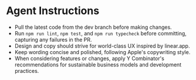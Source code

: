 # Agent Instructions

- Pull the latest code from the dev branch before making changes.
- Run `npm run lint`, `npm test`, and `npm run typecheck` before committing, capturing any failures in the PR.
- Design and copy should strive for world-class UX inspired by linear.app.
- Keep wording concise and polished, following Apple's copywriting style.
- When considering features or changes, apply Y Combinator's recommendations for sustainable business models and development practices.
